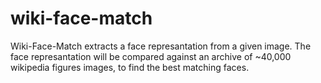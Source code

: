 # wiki-face-match

Wiki-Face-Match extracts a face represantation from a given image.
The face represantation will be compared against an archive of ~40,000 wikipedia figures images, to find the best matching faces.
